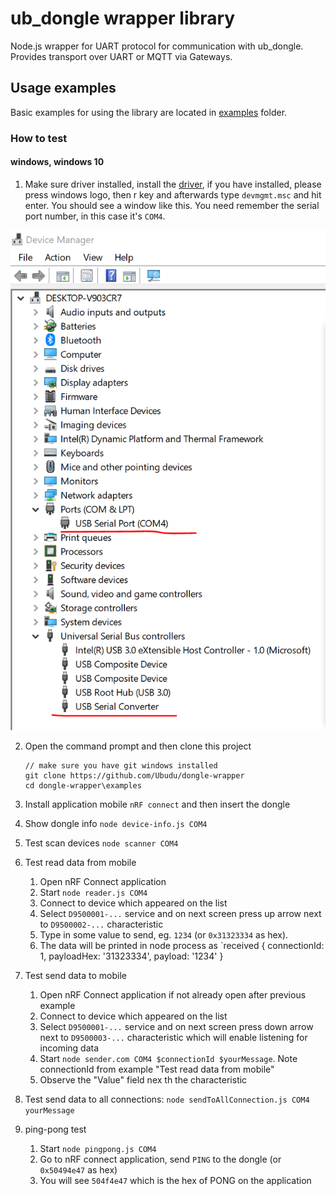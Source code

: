 # ub\_dongle wrapper library

Node.js wrapper for UART protocol for communication with ub\_dongle.
Provides transport over UART or MQTT via Gateways.

## Usage examples

Basic examples for using the library are located in [examples](./examples) folder.

### How to test

#### windows, windows 10

1. Make sure driver installed, install the [driver](http://www.ftdichip.com/Drivers/CDM/CDM21228_Setup.zip), if you have installed, please press windows logo, then r key and afterwards type `devmgmt.msc` and hit enter. You should see a window like this. You need remember the serial port number, in this case it's `COM4`.

![](./assets/dev.PNG)

2. Open the command prompt and then clone this project

	```
	// make sure you have git windows installed
	git clone https://github.com/Ubudu/dongle-wrapper 
	cd dongle-wrapper\examples
	```

3. Install application mobile `nRF connect` and then insert the dongle

4. Show dongle info `node device-info.js COM4`

5. Test scan devices `node scanner COM4`

6. Test read data from mobile
	1. Open nRF Connect application
	1. Start `node reader.js COM4`
	1. Connect to device which appeared on the list
	1. Select `D9500001-...` service and on next screen press up arrow next to `D9500002-...` characteristic
	1. Type in some value to send, eg. `1234` (or `0x31323334` as hex). 
	1. The data will be printed in node process as `received { connectionId: 1, payloadHex: '31323334', payload: '1234' } 

7. Test send data to mobile
	1. Open nRF Connect application if not already open after previous example
	1. Connect to device which appeared on the list
	1. Select `D9500001-...` service and on next screen press down arrow next to `D9500003-...` characteristic which will enable listening for incoming data
	1. Start `node sender.com COM4 $connectionId $yourMessage`. Note connectionId from example "Test read data from mobile"
	1. Observe the "Value" field nex th the characteristic

8. Test send data to all connections: `node sendToAllConnection.js COM4 yourMessage`

9. ping-pong test
	1. Start `node pingpong.js COM4`
	2. Go to nRF connect  application, send `PING` to the dongle (or `0x50494e47` as hex) 
	3. You will see `504f4e47` which is the hex of PONG on the application


